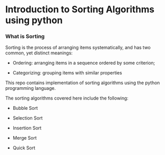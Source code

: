 # Introduction to Sorting Algorithms using python

### What is Sorting 

Sorting is the process of arranging items systematically, and has two common, yet distinct meanings:

- Ordering: arranging items in a sequence ordered by some criterion;

- Categorizing: grouping items with similar properties

This repo contains implementation of sorting algorithms using the python programming language.

The sorting algorithms covered here include the following: 

 - Bubble Sort

 - Selection Sort

 - Insertion Sort

 - Merge Sort 

 - Quick Sort

